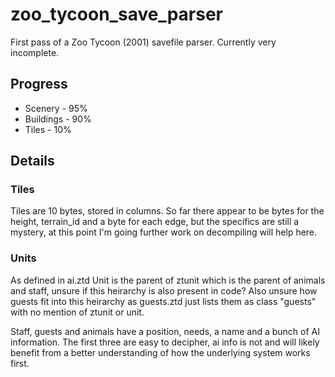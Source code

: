 # zoo_tycoon_save_parser
First pass of a Zoo Tycoon (2001) savefile parser. Currently very incomplete.

## Progress
 - Scenery - 95%
 - Buildings - 90%
 - Tiles - 10%


## Details

### Tiles
Tiles are 10 bytes, stored in columns. So far there appear to be bytes for the height, terrain_id and a byte for each edge, but the specifics are still a mystery, at this point I'm going further work on decompiling will help here.

### Units

As defined in ai.ztd Unit is the parent of ztunit which is the parent of animals and staff, unsure if this heirarchy is also present in code? Also unsure how guests fit into this heirarchy as guests.ztd just lists them as class "guests" with no mention of ztunit or unit.

Staff, guests and animals have a position, needs, a name and a bunch of AI information. The first three are easy to decipher, ai info is not and will likely benefit from a better understanding of how the underlying system works first.
